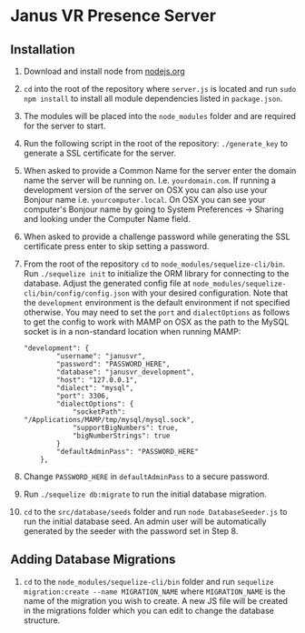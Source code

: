 Janus VR Presence Server
========================

Installation
------------

1. Download and install node from [nodejs.org](http://nodejs.org)

2. `cd` into the root of the repository where `server.js` is located and run `sudo npm install` to install all module
dependencies listed in `package.json`.

3. The modules will be placed into the `node_modules` folder and are required for the server to start.

4. Run the following script in the root of the repository: `./generate_key` to generate a SSL certificate for the server.

5. When asked to provide a Common Name for the server enter the domain name the server will be running on. I.e.
`yourdomain.com`. If running a development version of the server on OSX you can also use your Bonjour name i.e.
`yourcomputer.local`. On OSX you can see your computer's Bonjour name by going to System Preferences -> Sharing and
looking under the Computer Name field.

6. When asked to provide a challenge password while generating the SSL certificate press enter to skip setting a password.

7. From the root of the repository `cd` to `node_modules/sequelize-cli/bin`. Run `./sequelize init` to initialize the
ORM library for connecting to the database. Adjust the generated config file at
`node_modules/sequelize-cli/bin/config/config.json` with your desired configuration. Note that the `development`
environment is the default environment if not specified otherwise. You may need to set the `port` and `dialectOptions`
as follows to get the config to work with MAMP on OSX as the path to the MySQL socket is in a non-standard location
when running MAMP:

    ```
    "development": {
            "username": "janusvr",
            "password": "PASSWORD_HERE",
            "database": "janusvr_development",
            "host": "127.0.0.1",
            "dialect": "mysql",
            "port": 3306,
            "dialectOptions": {
                "socketPath": "/Applications/MAMP/tmp/mysql/mysql.sock",
                "supportBigNumbers": true,
                "bigNumberStrings": true
            }
            "defaultAdminPass": "PASSWORD_HERE"
        },
    ```

8. Change `PASSWORD_HERE` in `defaultAdminPass` to a secure password.

9. Run `./sequelize db:migrate` to run the initial database migration.

10. `cd` to the `src/database/seeds` folder and run `node DatabaseSeeder.js` to run the initial database seed. An admin
user will be automatically generated by the seeder with the password set in Step 8.


Adding Database Migrations
--------------------------

1. `cd` to the `node_modules/sequelize-cli/bin` folder and run `sequelize migration:create --name MIGRATION_NAME`
where `MIGRATION_NAME` is the name of the migration you wish to create. A new JS file will be created in the migrations
folder which you can edit to change the database structure.